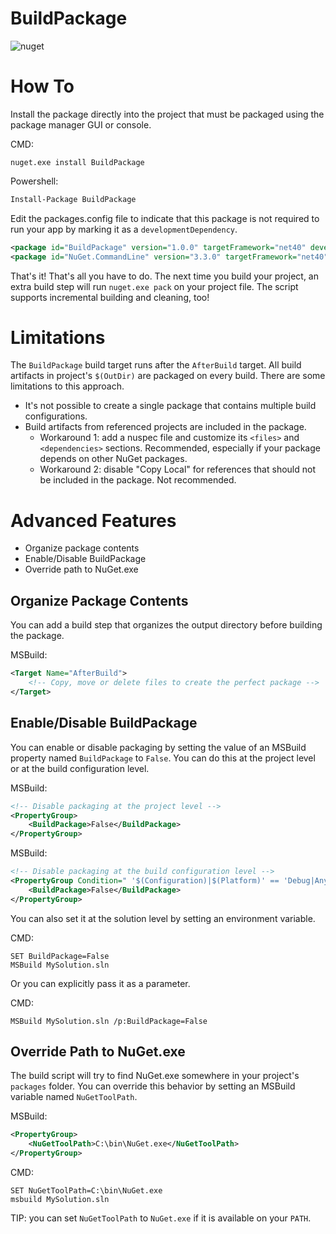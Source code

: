 # BuildPackage
![nuget](https://img.shields.io/nuget/v/BuildPackage.svg)

# How To
Install the package directly into the project that must be packaged using the package manager GUI or console.

CMD:
```
nuget.exe install BuildPackage
```

Powershell:
```ps
Install-Package BuildPackage
```

Edit the packages.config file to indicate that this package is not required to run your app by marking it as a `developmentDependency`.
```xml
<package id="BuildPackage" version="1.0.0" targetFramework="net40" developmentDependency="true" />
<package id="NuGet.CommandLine" version="3.3.0" targetFramework="net40" developmentDependency="true" />
```

That's it! That's all you have to do. The next time you build your project, an extra build step will run `nuget.exe pack` on your project file. The script supports incremental building and cleaning, too!

# Limitations

The `BuildPackage` build target runs after the `AfterBuild` target. All build artifacts in project's `$(OutDir)` are packaged on every build. There are some limitations to this approach.

 - It's not possible to create a single package that contains multiple build configurations.
 - Build artifacts from referenced projects are included in the package.
   - Workaround 1: add a nuspec file and customize its `<files>` and `<dependencies>` sections. Recommended, especially if your package depends on other NuGet packages.
   - Workaround 2: disable "Copy Local" for references that should not be included in the package. Not recommended.

# Advanced Features
 - Organize package contents
 - Enable/Disable BuildPackage
 - Override path to NuGet.exe
 
## Organize Package Contents
You can add a build step that organizes the output directory before building the package.

MSBuild:
```xml
<Target Name="AfterBuild">
	<!-- Copy, move or delete files to create the perfect package -->
</Target>
```

## Enable/Disable BuildPackage
You can enable or disable packaging by setting the value of an MSBuild property named `BuildPackage` to `False`. You can do this at the project level or at the build configuration level.

MSBuild:
```xml
<!-- Disable packaging at the project level -->
<PropertyGroup>
	<BuildPackage>False</BuildPackage>
</PropertyGroup>
```

MSBuild:
```xml
<!-- Disable packaging at the build configuration level -->
<PropertyGroup Condition=" '$(Configuration)|$(Platform)' == 'Debug|AnyCPU' ">
	<BuildPackage>False</BuildPackage>
</PropertyGroup>
```

You can also set it at the solution level by setting an environment variable.

CMD:
```
SET BuildPackage=False
MSBuild MySolution.sln
```

Or you can explicitly pass it as a parameter.

CMD:
```
MSBuild MySolution.sln /p:BuildPackage=False
```

## Override Path to NuGet.exe
The build script will try to find NuGet.exe somewhere in your project's `packages` folder. You can override this behavior by setting an MSBuild variable named `NuGetToolPath`.

MSBuild:
```xml
<PropertyGroup>
	<NuGetToolPath>C:\bin\NuGet.exe</NuGetToolPath>
</PropertyGroup>
```

CMD:
```
SET NuGetToolPath=C:\bin\NuGet.exe
msbuild MySolution.sln
```

TIP: you can set `NuGetToolPath` to `NuGet.exe` if it is available on your `PATH`.
